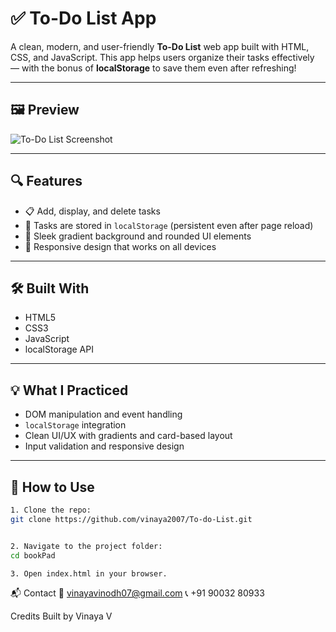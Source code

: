# ✅ To-Do List App

A clean, modern, and user-friendly **To-Do List** web app built with HTML, CSS, and JavaScript. This app helps users organize their tasks effectively — with the bonus of **localStorage** to save them even after refreshing!

---

## 🖼️ Preview

![To-Do List Screenshot](./To-do-List.png)

---

## 🔍 Features

- 📋 Add, display, and delete tasks
- 💾 Tasks are stored in `localStorage` (persistent even after page reload)
- 🎨 Sleek gradient background and rounded UI elements
- 📱 Responsive design that works on all devices

---

## 🛠️ Built With

- HTML5
- CSS3
- JavaScript
- localStorage API

---

## 💡 What I Practiced

- DOM manipulation and event handling
- `localStorage` integration
- Clean UI/UX with gradients and card-based layout
- Input validation and responsive design

---

## 🚀 How to Use
   ```bash
1. Clone the repo:
git clone https://github.com/vinaya2007/To-do-List.git


2. Navigate to the project folder:
cd bookPad

3. Open index.html in your browser.

```

📬 Contact
📧 vinayavinodh07@gmail.com 📞 +91 90032 80933

Credits Built by Vinaya V
